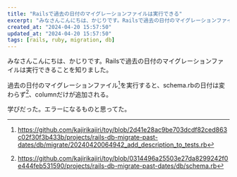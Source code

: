 ```yaml
---
title: "Railsで過去の日付のマイグレーションファイルは実行できる"
excerpt: "みなさんこんにちは、かじりです。Railsで過去の日付のマイグレーションファイルは実行できることを知りました。"
created_at: "2024-04-20 15:57:50"
updated_at: "2024-04-20 15:57:50"
tags: [rails, ruby, migration, db]
---
```


みなさんこんにちは、かじりです。Railsで過去の日付のマイグレーションファイルは実行できることを知りました。

過去の日付のマイグレーションファイル[^migration]を実行すると、schema.rbの日付は変わらず[^migrated]、columnだけが追加される。

学びだった。エラーになるものと思ってた。

[^migration]: https://github.com/kajirikajiri/toy/blob/2d41e28ac9be703dcdf82ced863c02f30f3b433b/projects/rails-db-migrate-past-dates/db/migrate/20240420064942_add_description_to_tests.rb


[^migrated]: https://github.com/kajirikajiri/toy/blob/0314496a25503e27da8299242f0e444feb531590/projects/rails-db-migrate-past-dates/db/schema.rb
